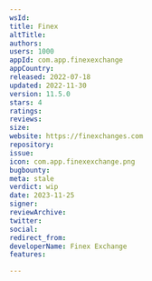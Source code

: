 ```yaml
---
wsId: 
title: Finex
altTitle: 
authors: 
users: 1000
appId: com.app.finexexchange
appCountry: 
released: 2022-07-18
updated: 2022-11-30
version: 11.5.0
stars: 4
ratings: 
reviews: 
size: 
website: https://finexchanges.com
repository: 
issue: 
icon: com.app.finexexchange.png
bugbounty: 
meta: stale
verdict: wip
date: 2023-11-25
signer: 
reviewArchive: 
twitter: 
social: 
redirect_from: 
developerName: Finex Exchange
features: 

---
```


